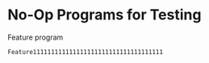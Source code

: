 # No-Op Programs for Testing

Feature program

```shell
Feature111111111111111111111111111111111111
```
